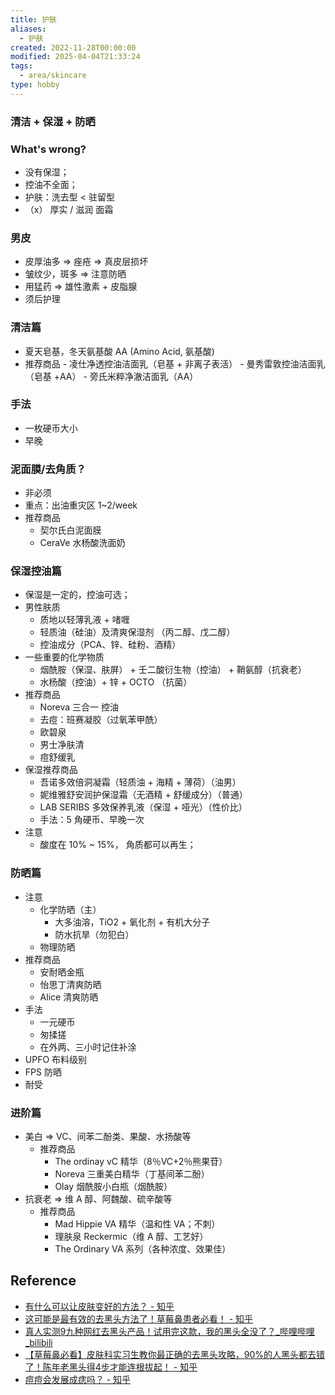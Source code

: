 ```yaml
---
title: 护肤
aliases:
  - 护肤
created: 2022-11-28T00:00:00
modified: 2025-04-04T21:33:24
tags:
  - area/skincare
type: hobby
---
```


### 清洁 + 保湿 + 防晒
### What's wrong?
- 没有保湿；
- 控油不全面；
- 护肤：洗去型 < 驻留型
- （x） 厚实 / 滋润 面霜

### 男皮
- 皮厚油多 => 痤疮 => 真皮层损坏
- 皱纹少，斑多 => 注意防晒
- 用猛药 => 雄性激素 + 皮脂腺
- 须后护理

### 清洁篇
- 夏天皂基，冬天氨基酸 AA (Amino Acid, 氨基酸)
- 推荐商品
      - 凌仕净透控油洁面乳（皂基 + 非离子表活）
      - 曼秀雷敦控油洁面乳（皂基 +AA）
      - 旁氏米粹净澈洁面乳（AA）

### 手法
- 一枚硬币大小
- 早晚

### 泥面膜/去角质？
- 非必须
- 重点：出油重灾区 1~2/week
- 推荐商品
  - 契尔氏白泥面膜
  - CeraVe 水杨酸洗面奶

### 保湿控油篇
  - 保湿是一定的，控油可选；
  - 男性肤质
    - 质地以轻薄乳液 + 啫喱
    - 轻质油（硅油）及清爽保湿剂 （丙二醇、戊二醇）
    - 控油成分（PCA、锌、硅粉、酒精）
  - 一些重要的化学物质
    - 烟酰胺（保湿、肤屏） + 壬二酸衍生物（控油） + 鞘氨醇（抗衰老）
    - 水杨酸（控油）+ 锌 + OCTO （抗菌）
  - 推荐商品
    - Noreva 三合一 控油
    - 去痘：班赛凝胶（过氧苯甲酰）
    - 欧碧泉
    - 男士净肤清
    - 痘舒缓乳
  - 保湿推荐商品
    - 吾诺多效倍洞凝霜（轻质油 + 海精 + 薄荷）（油男）
    - 妮维雅舒安润护保湿霜（无酒精 + 舒缓成分）（普通）
    - LAB SERIBS 多效保养乳液（保湿 + 哑光）（性价比）
    - 手法：5 角硬币、早晚一次
  - 注意
    - 酸度在 10% ~ 15%， 角质都可以再生；

### 防晒篇
  - 注意
    - 化学防晒（主）
      - 大多油溶，TiO2 + 氧化剂 + 有机大分子
      - 防水抗旱（勿犯白）
    - 物理防晒
  - 推荐商品
    - 安耐晒金瓶
    - 怡思丁清爽防晒
    - Alice 清爽防晒
  - 手法
    - 一元硬币
    - 匆揉搓
    - 在外两、三小时记住补涂
  - UPFO 布料级别
  - FPS 防晒
  - 耐受

### 进阶篇
- 美白 => VC、间苯二酚类、果酸、水扬酸等
  - 推荐商品
    - The ordinay vC 精华（8％VC+2％熊果苷）
    - Noreva 三重美白精华（丁基间苯二酚）
    - Olay 烟酰胺小白瓶（烟酰胺）
- 抗衰老 => 维 A 醇、阿魏酸、硫辛酸等
  - 推荐商品
    - Mad Hippie VA 精华（温和性 VA；不刺）
    - 理肤泉 Reckermic（维 A 醇、工艺好）
    - The Ordinary VA 系列（各种浓度、效果佳）

## Reference

- [有什么可以让皮肤变好的方法？ - 知乎](https://zhuanlan.zhihu.com/p/40181735?utm_id=0)
- [这可能是最有效的去黑头方法了！草莓鼻患者必看！ - 知乎](https://zhuanlan.zhihu.com/p/525231074)
- [真人实测9九种网红去黑头产品！试用完这款，我的黑头全没了？_哔哩哔哩_bilibili](https://www.bilibili.com/video/BV1WJ411r7Yf/)
- [【草莓鼻必看】皮肤科实习生教你最正确的去黑头攻略，90%的人黑头都去错了！陈年老黑头得4步才能连根拔起！ - 知乎](https://zhuanlan.zhihu.com/p/554716770)
- [痘痘会发展成痣吗？ - 知乎](https://www.zhihu.com/question/300887318)
